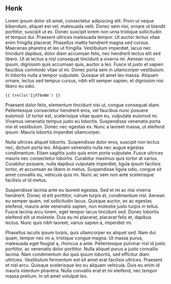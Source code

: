 ## Henk

Lorem ipsum dolor sit amet, consectetur adipiscing elit. Proin ut neque bibendum, aliquet est vel, malesuada velit. Donec sem nisi, ornare ut blandit porttitor, suscipit ut ex. Donec suscipit lorem non urna tristique sollicitudin et tempus dui. Praesent ultrices malesuada tempor. Ut auctor lectus vitae enim fringilla placerat. Phasellus mattis hendrerit magna sed cursus. Maecenas pharetra et leo ut fringilla. Vestibulum imperdiet, lacus nec tincidunt dapibus, dolor diam accumsan felis, nec hendrerit lectus elit sed libero. Ut at lectus a nisl consequat tincidunt a viverra mi. Aenean nunc ipsum, dignissim quis accumsan quis, auctor a leo. Fusce id justo et sapien faucibus commodo vitae ut mi. Donec porta sem in ullamcorper vestibulum. In lobortis nulla a tempor vulputate. Quisque sit amet leo massa. Aliquam ornare, lectus sed tempus cursus, nibh elit semper sapien, et dignissim nisi libero eu odio.

```nunjucks
{{ trello('IjXT6eNm') }}
```

Praesent dolor felis, elementum tincidunt nisi ut, congue consequat diam. Pellentesque consectetur hendrerit eros, vel faucibus nunc posuere euismod. Ut tortor est, scelerisque vitae quam eu, vulputate euismod mi. Vivamus venenatis tempus justo eu lobortis. Suspendisse venenatis porta nisi et vestibulum. Donec nec egestas ex. Nunc a laoreet massa, ut eleifend ipsum. Mauris lobortis imperdiet ullamcorper.

Nulla ultrices aliquet lobortis. Suspendisse dolor eros, suscipit non lectus nec, dictum porta leo. Aliquam venenatis nulla nec augue egestas condimentum. Etiam sagittis justo quis enim porta vulputate. Fusce ultrices mauris nec consectetur lobortis. Curabitur maximus quis tortor at varius. Curabitur posuere, nulla dapibus vulputate imperdiet, ligula ipsum facilisis tortor, et accumsan ex libero in metus. Suspendisse ligula odio, congue sit amet convallis eu, vehicula quis mi. Nunc ac sem non ante scelerisque facilisis ut id metus.

Suspendisse lacinia ante eu laoreet egestas. Sed et mi ac nisi viverra hendrerit. Donec id elit porttitor, rutrum turpis et, condimentum nisl. Aenean eu semper quam, vel sollicitudin lacus. Quisque auctor, ex ac egestas eleifend, mauris ante venenatis sapien, non molestie justo turpis in tellus. Fusce lacinia arcu lorem, eget tempor lacus tincidunt sed. Donec lobortis eleifend elit ut molestie. Duis eu mi placerat, placerat felis et, dapibus lectus. Nunc quis nibh laoreet, varius sapien a, imperdiet mi.

Phasellus iaculis ipsum turpis, quis ullamcorper ex aliquet sed. Nam dui quam, tempor nec mi a, tristique congue magna. Ut massa purus, malesuada eget feugiat a, rhoncus a ante. Pellentesque pulvinar nisl id justo porttitor, ac venenatis dolor porttitor. Nulla aliquet purus a justo convallis lacinia. Nam condimentum dui quis ipsum lobortis, sed efficitur diam ultricies. Vestibulum fermentum est sit amet erat facilisis ultrices. Praesent et nisl arcu. Quisque scelerisque leo eu aliquam vehicula. Duis eu enim id mauris interdum pharetra. Nulla convallis erat et mi eleifend, nec tempor massa pretium. In sit amet volutpat leo.
